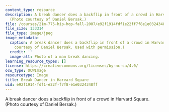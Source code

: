 ```yaml
---
content_type: resource
description: A break dancer does a backflip in front of a crowd in Harvard Square.
  (Photo courtesy of Daniel Bersak.)
file: /courses/21m-775-hip-hop-fall-2007/e92f1914fdf1e22ff7f8e1e0324348ff_21m-775f07.jpg
file_size: 133314
file_type: image/jpeg
image_metadata:
  caption: A break dancer does a backflip in front of a crowd in Harvard Square. (Photo
    courtesy of Daniel Bersak. Used with permission.)
  credit: ''
  image-alt: Photo of a man break dancing.
learning_resource_types: []
license: https://creativecommons.org/licenses/by-nc-sa/4.0/
ocw_type: OCWImage
resourcetype: Image
title: Break Dancer in Harvard Square
uid: e92f1914-fdf1-e22f-f7f8-e1e0324348ff
---
```

A break dancer does a backflip in front of a crowd in Harvard Square. (Photo courtesy of Daniel Bersak.)